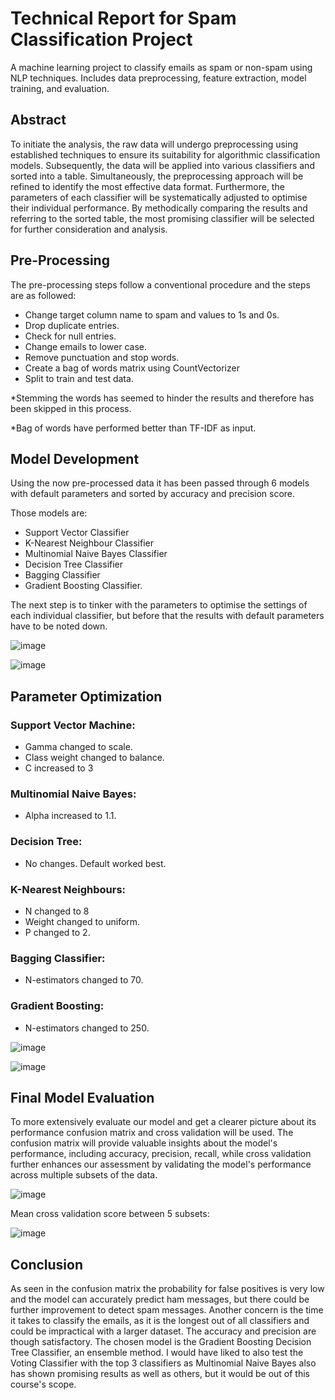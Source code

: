 
# Technical Report for Spam Classification Project

A machine learning project to classify emails as spam or non-spam using NLP techniques. Includes data preprocessing, feature extraction, model training, and evaluation.

## Abstract

To initiate the analysis, the raw data will undergo preprocessing using established
techniques to ensure its suitability for algorithmic classification models. Subsequently, the data will be applied into various classifiers and sorted into a table. Simultaneously, the preprocessing approach will be refined to identify the most effective data format.
Furthermore, the parameters of each classifier will be systematically adjusted to optimise
their individual performance. By methodically comparing the results and referring to the
sorted table, the most promising classifier will be selected for further consideration and
analysis.

## Pre-Processing

The pre-processing steps follow a conventional procedure and the steps are as
followed:

- Change target column name to spam and values to 1s and 0s.
- Drop duplicate entries.
- Check for null entries.
- Change emails to lower case.
- Remove punctuation and stop words.
- Create a bag of words matrix using CountVectorizer
- Split to train and test data.

*Stemming the words has seemed to hinder the results and therefore has been
skipped in this process.

*Bag of words have performed better than TF-IDF as input.

## Model Development

Using the now pre-processed data it has been passed through 6 models with default parameters and sorted by accuracy and precision score.

Those models are:
- Support Vector Classifier
- K-Nearest Neighbour Classifier
- Multinomial Naive Bayes Classifier
- Decision Tree Classifier
- Bagging Classifier
- Gradient Boosting Classifier.

The next step is to tinker with the parameters to optimise the settings of each
individual classifier, but before that the results with default parameters have to be noted
down.

![image](https://github.com/user-attachments/assets/f30f2cf2-d2f3-49f5-8131-ea2b382bde2c)

![image](https://github.com/user-attachments/assets/03eca817-f24b-43e6-943a-c5bc8cfd17d7)

## Parameter Optimization

### Support Vector Machine:
- Gamma changed to scale.
- Class weight changed to balance.
- C increased to 3

### Multinomial Naive Bayes:
- Alpha increased to 1.1.

### Decision Tree:
- No changes. Default worked best.

### K-Nearest Neighbours:
- N changed to 8
- Weight changed to uniform.
- P changed to 2.

### Bagging Classifier:
- N-estimators changed to 70.

### Gradient Boosting:
- N-estimators changed to 250.

![image](https://github.com/user-attachments/assets/05aacc37-e6ce-4376-9368-53098a00ed1d)

![image](https://github.com/user-attachments/assets/5dc8dfba-bb9b-4080-9a79-60d92b14f40a)

## Final Model Evaluation

To more extensively evaluate our model and get a clearer picture about its performance confusion matrix and cross validation will be used. The confusion matrix will provide valuable insights about the model's performance, including accuracy, precision, recall, while cross validation further enhances our assessment by validating the model's performance across multiple subsets of the data.

![image](https://github.com/user-attachments/assets/13f898f7-472b-4d20-9db1-34c260514805)

Mean cross validation score between 5 subsets:

![image](https://github.com/user-attachments/assets/31ac3d84-eeb4-4f8d-adbf-e06619c32b5e)

## Conclusion

As seen in the confusion matrix the probability for false positives is very low and the model can accurately predict ham messages, but there could be further improvement to detect spam messages. Another concern is the time it takes to classify the emails, as it is the longest out of all classifiers and could be impractical with a larger dataset. The accuracy and precision are though satisfactory. The chosen model is the Gradient Boosting Decision Tree Classifier, an ensemble method. I would have liked to also test the Voting Classifier with the top 3 classifiers as Multinomial Naive Bayes also has shown promising results as well as others, but it would be out of this course's scope.


